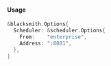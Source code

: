 #### Usage

```go
&blacksmith.Options{
  Scheduler: &scheduler.Options{
    From:    "enterprise",
    Address: ":8081",
  },
}
```
